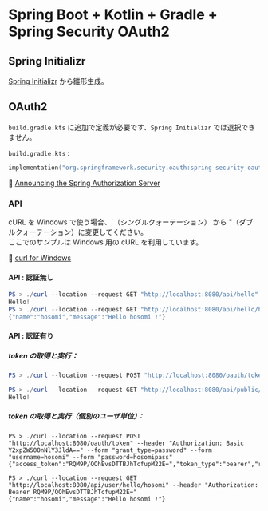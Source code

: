 # Spring Boot + Kotlin + Gradle + Spring Security OAuth2

## Spring Initializr

[Spring Initializr](https://start.spring.io/) から雛形生成。  
 

## OAuth2

``build.gradle.kts`` に追加で定義が必要です、``Spring Initializr`` では選択できません。   


``build.gradle.kts`` :    

```kotlin
implementation("org.springframework.security.oauth:spring-security-oauth2:2.5.0.RELEASE")
```

:link: [Announcing the Spring Authorization Server](https://spring.io/blog/2020/04/15/announcing-the-spring-authorization-server)  


### API

cURL を Windows で使う場合、`（シングルクォーテーション） から "（ダブルクォーテーション）に変更してください。    
ここでのサンプルは Windows 用の cURL を利用しています。    

:link: [curl for Windows](https://curl.haxx.se/windows/)  

#### API : 認証無し

```powershell
PS > ./curl --location --request GET "http://localhost:8080/api/hello"
Hello!
PS > ./curl --location --request GET "http://localhost:8080/api/hello/hosomi"
{"name":"hosomi","message":"Hello hosomi !"}
```

#### API : 認証有り

##### token の取得と実行：  

```powershell
PS > ./curl --location --request POST "http://localhost:8080/oauth/token" --header "Authorization: Basic Y2xpZW50OnNlY3JldA==" --header "Cookie: JSESSIONID=6EB182996D193B89B2834D133394D0FC" --form "grant_type=client_credentials"
```

```powershell
PS > ./curl --location --request GET "http://localhost:8080/api/public/hello" --header "Authorization: Bearer IrN3BHhnNisaNLwn/7iKSBM23Qk="
Hello!
```


##### token の取得と実行（個別のユーザ単位）：  

```powerhsell
PS > ./curl --location --request POST "http://localhost:8080/oauth/token" --header "Authorization: Basic Y2xpZW50OnNlY3JldA==" --form "grant_type=password" --form "username=hosomi" --form "password=hosomipass"
{"access_token":"RQM9P/QOhEvsDTTBJhTcfupM22E=","token_type":"bearer","refresh_token":"CqwVCjohMR+iNheb6qw3Jl9+Ppw=","expires_in":43199,"scope":"user_info"}
```

```powerhsell
PS > ./curl --location --request GET "http://localhost:8080/api/user/hello/hosomi" --header "Authorization: Bearer RQM9P/QOhEvsDTTBJhTcfupM22E="
{"name":"hosomi","message":"Hello hosomi !"}
```

